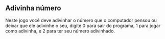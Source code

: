 ## Adivinha número
 Neste jogo você deve adivinhar o número que o computador pensou ou deixar que ele adivinhe o seu, digite 0 para sair do programa, 1 para jogar como adivinha, e 2 para ter seu número adivinhado.
